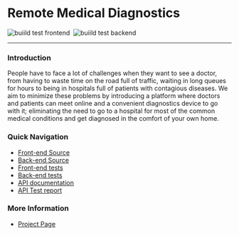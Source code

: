 # Remote Medical Diagnostics

![buiild test frontend](../../actions/workflows/build_test_react.yml/badge.svg)&nbsp;
![buiild test backend](../../actions/workflows/build_test_node.js.yml/badge.svg)

---

### Introduction

People have to face a lot of challenges when they want to see a doctor, from having to waste time on the road full of traffic, waiting in long queues for hours to being in hospitals full of patients with contagious diseases. We aim to minimize these problems by introducing a platform where doctors and patients can meet online and a convenient diagnostics device to go with it; eliminating the need to go to a hospital for most of the common medical conditions and get diagnosed in the comfort of your own home.

### Quick Navigation

- [Front-end Source](src/front-end/)
- [Back-end Source](src/back-end/)
- [Front-end tests](src/front-end/src/tests)
- [Back-end tests](src/back-end/src/tests)
- [API documentation](https://cepdnaclk.github.io/e17-3yp-remote-medical-diagnostics/api-docs)
- [API Test report](https://cepdnaclk.github.io/e17-3yp-remote-medical-diagnostics/MedGenie_API_Test_Report)

### More Information

- [Project Page](https://cepdnaclk.github.io/e17-3yp-remote-medical-diagnostics/)

